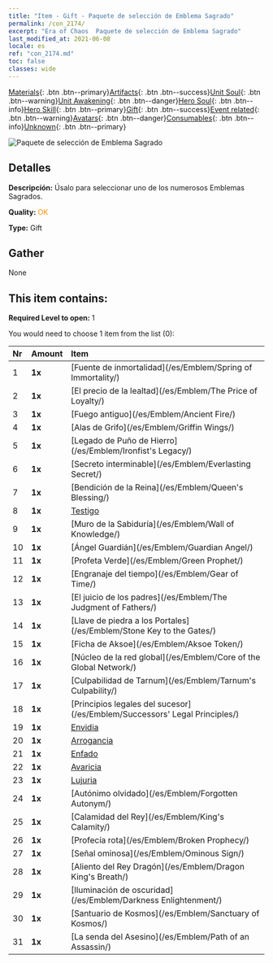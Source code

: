 ```yaml
---
title: "Item - Gift - Paquete de selección de Emblema Sagrado"
permalink: /con_2174/
excerpt: "Era of Chaos  Paquete de selección de Emblema Sagrado"
last_modified_at: 2021-06-08
locale: es
ref: "con_2174.md"
toc: false
classes: wide
---
```

 [Materials](/ItemsES/){: .btn .btn--primary}[Artifacts](/ItemsES/Artifacts/){: .btn .btn--success}[Unit Soul](/ItemsES/UnitSoul/){: .btn .btn--warning}[Unit Awakening](/ItemsES/UnitAwakening/){: .btn .btn--danger}[Hero Soul](/ItemsES/HeroSoul/){: .btn .btn--info}[Hero Skill](/ItemsES/HeroSkill/){: .btn .btn--primary}[Gift](/ItemsES/Gift/){: .btn .btn--success}[Event related](/ItemsES/Events/){: .btn .btn--warning}[Avatars](/ItemsES/Avatars/){: .btn .btn--danger}[Consumables](/ItemsES/Consumables/){: .btn .btn--info}[Unknown](/ItemsES/Unknown/){: .btn .btn--primary}

 ![Paquete de selección de Emblema Sagrado](/images/t/i_907089.png)

## Detalles
 **Descripción:** Úsalo para seleccionar uno de los numerosos Emblemas Sagrados.

 **Quality:** <span style="color: #FF8C00">OK</span>

 **Type:** Gift

## Gather

  None

## This item contains:

 **Required Level to open:** 1

 You would need to choose 1 item from the list (0):

  | Nr | Amount |     Item    |
  |:---|:-------|:------------|
  | 1 |  **1x** | [Fuente de inmortalidad](/es/Emblem/Spring of Immortality/) |  | 
  | 2 |  **1x** | [El precio de la lealtad](/es/Emblem/The Price of Loyalty/) |  | 
  | 3 |  **1x** | [Fuego antiguo](/es/Emblem/Ancient Fire/) |  | 
  | 4 |  **1x** | [Alas de Grifo](/es/Emblem/Griffin Wings/) |  | 
  | 5 |  **1x** | [Legado de Puño de Hierro](/es/Emblem/Ironfist's Legacy/) |  | 
  | 6 |  **1x** | [Secreto interminable](/es/Emblem/Everlasting Secret/) |  | 
  | 7 |  **1x** | [Bendición de la Reina](/es/Emblem/Queen's Blessing/) |  | 
  | 8 |  **1x** | [Testigo](/es/Emblem/Witness/) |  | 
  | 9 |  **1x** | [Muro de la Sabiduría](/es/Emblem/Wall of Knowledge/) |  | 
  | 10 |  **1x** | [Ángel Guardián](/es/Emblem/Guardian Angel/) |  | 
  | 11 |  **1x** | [Profeta Verde](/es/Emblem/Green Prophet/) |  | 
  | 12 |  **1x** | [Engranaje del tiempo](/es/Emblem/Gear of Time/) |  | 
  | 13 |  **1x** | [El juicio de los padres](/es/Emblem/The Judgment of Fathers/) |  | 
  | 14 |  **1x** | [Llave de piedra a los Portales](/es/Emblem/Stone Key to the Gates/) |  | 
  | 15 |  **1x** | [Ficha de Aksoe](/es/Emblem/Aksoe Token/) |  | 
  | 16 |  **1x** | [Núcleo de la red global](/es/Emblem/Core of the Global Network/) |  | 
  | 17 |  **1x** | [Culpabilidad de Tarnum](/es/Emblem/Tarnum's Culpability/) |  | 
  | 18 |  **1x** | [Principios legales del sucesor](/es/Emblem/Successors' Legal Principles/) |  | 
  | 19 |  **1x** | [Envidia](/es/Emblem/Jealousy/) |  | 
  | 20 |  **1x** | [Arrogancia](/es/Emblem/Arrogance/) |  | 
  | 21 |  **1x** | [Enfado](/es/Emblem/Anger/) |  | 
  | 22 |  **1x** | [Avaricia](/es/Emblem/Greed/) |  | 
  | 23 |  **1x** | [Lujuria](/es/Emblem/Lust/) |  | 
  | 24 |  **1x** | [Autónimo olvidado](/es/Emblem/Forgotten Autonym/) |  | 
  | 25 |  **1x** | [Calamidad del Rey](/es/Emblem/King's Calamity/) |  | 
  | 26 |  **1x** | [Profecía rota](/es/Emblem/Broken Prophecy/) |  | 
  | 27 |  **1x** | [Señal ominosa](/es/Emblem/Ominous Sign/) |  | 
  | 28 |  **1x** | [Aliento del Rey Dragón](/es/Emblem/Dragon King's Breath/) |  | 
  | 29 |  **1x** | [Iluminación de oscuridad](/es/Emblem/Darkness Enlightenment/) |  | 
  | 30 |  **1x** | [Santuario de Kosmos](/es/Emblem/Sanctuary of Kosmos/) |  | 
  | 31 |  **1x** | [La senda del Asesino](/es/Emblem/Path of an Assassin/) |  | 
